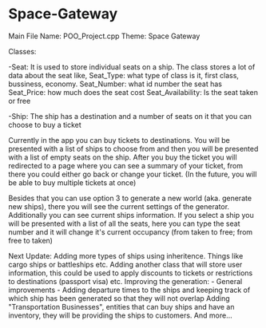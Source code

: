 # Space-Gateway

Main File Name: POO_Project.cpp
Theme: Space Gateway

Classes: 

-Seat: It is used to store individual seats on a ship. The class stores a lot of data about the seat like,
       Seat_Type: what type of class is it, first class, bussiness, economy.
       Seat_Number: what id number the seat has
       Seat_Price: how much does the seat cost
       Seat_Availability: Is the seat taken or free
       
-Ship: The ship has a destination and a number of seats on it that you can choose to buy a ticket

Currently in the app you can buy tickets to destinations. You will be presented with a list of ships to choose from and then you will be presented
with a list of empty seats on the ship. After you buy the ticket you will redirected to a page where you can see a summary of your ticket, from there
you could either go back or change your ticket. (In the future, you will be able to buy multiple tickets at once)

Besides that you can use option 3 to generate a new world (aka. generate new ships), there you will see the current settings of the generator.
Additionally you can see current ships information. If you select a ship you will be presented with a list of all the seats, here you can type 
the seat number and it will change it's current occupancy (from taken to free; from free to taken)


Next Update:
Adding more types of ships using inheritence. Things like cargo ships or battleships etc.
Adding another class that will store user information, this could be used to apply discounts to tickets or restrictions to destinations (passport visa) etc.
Improving the generation: - General improvements
                          - Adding departure times to the ships and keeping track of which ship has been generated so that they will not overlap
Adding "Transportation Businesses", entities that can buy ships and have an inventory, they will be providing the ships to customers.
And more...
